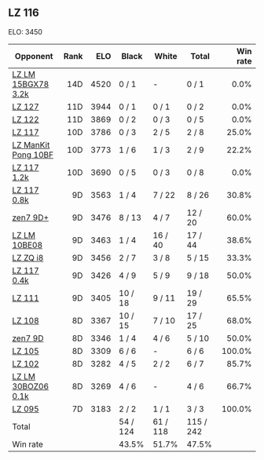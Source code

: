 ## LZ 116 ##

ELO: 3450

Opponent | Rank | ELO | Black | White | Total | Win rate
---------|-----:|----:|-------|-------|-------|-------:
[LZ LM 15BGX78 3.2k](LZ%20LM%2015BGX78%203.2k.md) | 14D | 4520 | 0 / 1 | - | 0 / 1 | 0.0%
[LZ 127](LZ%20127.md) | 11D | 3944 | 0 / 1 | 0 / 1 | 0 / 2 | 0.0%
[LZ 122](LZ%20122.md) | 11D | 3869 | 0 / 2 | 0 / 3 | 0 / 5 | 0.0%
[LZ 117](LZ%20117.md) | 10D | 3786 | 0 / 3 | 2 / 5 | 2 / 8 | 25.0%
[LZ ManKit Pong 10BF](LZ%20ManKit%20Pong%2010BF.md) | 10D | 3773 | 1 / 6 | 1 / 3 | 2 / 9 | 22.2%
[LZ 117 1.2k](LZ%20117%201.2k.md) | 10D | 3690 | 0 / 5 | 0 / 3 | 0 / 8 | 0.0%
[LZ 117 0.8k](LZ%20117%200.8k.md) | 9D | 3563 | 1 / 4 | 7 / 22 | 8 / 26 | 30.8%
[zen7 9D+](zen7%209D+.md) | 9D | 3476 | 8 / 13 | 4 / 7 | 12 / 20 | 60.0%
[LZ LM 10BE08](LZ%20LM%2010BE08.md) | 9D | 3463 | 1 / 4 | 16 / 40 | 17 / 44 | 38.6%
[LZ ZQ i8](LZ%20ZQ%20i8.md) | 9D | 3456 | 2 / 7 | 3 / 8 | 5 / 15 | 33.3%
[LZ 117 0.4k](LZ%20117%200.4k.md) | 9D | 3426 | 4 / 9 | 5 / 9 | 9 / 18 | 50.0%
[LZ 111](LZ%20111.md) | 9D | 3405 | 10 / 18 | 9 / 11 | 19 / 29 | 65.5%
[LZ 108](LZ%20108.md) | 8D | 3367 | 10 / 15 | 7 / 10 | 17 / 25 | 68.0%
[zen7 9D](zen7%209D.md) | 8D | 3346 | 1 / 4 | 4 / 6 | 5 / 10 | 50.0%
[LZ 105](LZ%20105.md) | 8D | 3309 | 6 / 6 | - | 6 / 6 | 100.0%
[LZ 102](LZ%20102.md) | 8D | 3282 | 4 / 5 | 2 / 2 | 6 / 7 | 85.7%
[LZ LM 30BOZ06 0.1k](LZ%20LM%2030BOZ06%200.1k.md) | 8D | 3269 | 4 / 6 | - | 4 / 6 | 66.7%
[LZ 095](LZ%20095.md) | 7D | 3183 | 2 / 2 | 1 / 1 | 3 / 3 | 100.0%
Total | | | 54 / 124 | 61 / 118 | 115 / 242 | 
Win rate| | | 43.5% | 51.7% | 47.5% | 
